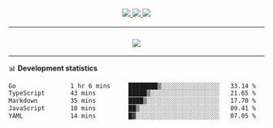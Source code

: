 <h3 align="center">
  <a href="https://github.com/hwalker928">
      <img src="https://img.shields.io/github/followers/hwalker928?label=Followers&style=for-the-badge&color=lightblue">
  </a>
  <a href="https://harryw.link/discord" alt="Discord">
      <img src="https://img.shields.io/discord/738451951758606336?label=discord&style=for-the-badge&color=lightblue"/>
  </a>
  <a href="https://harryw.link/sparked" alt="Sparked Host">
      <img src="https://img.shields.io/static/v1?label=Sponsor&message=Sparked%20Host&color=yellow&style=for-the-badge"/>
  </a>
</h3>

<hr>


<h3 align="center">
  <a href="https://github.com/hwalker928">
      <img src="https://github-profile-trophy.vercel.app/?username=hwalker928&no-bg=true&no-frame=true">
  </a>
</h3>


<hr>

📊 **Development statistics**

<!--START_SECTION:waka-->

```txt
Go               1 hr 6 mins     ████████▒░░░░░░░░░░░░░░░░   33.14 %
TypeScript       43 mins         █████▒░░░░░░░░░░░░░░░░░░░   21.65 %
Markdown         35 mins         ████▒░░░░░░░░░░░░░░░░░░░░   17.70 %
JavaScript       18 mins         ██▒░░░░░░░░░░░░░░░░░░░░░░   09.41 %
YAML             14 mins         █▓░░░░░░░░░░░░░░░░░░░░░░░   07.05 %
```

<!--END_SECTION:waka-->
